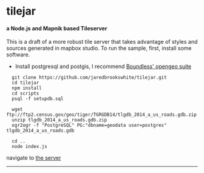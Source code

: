 # tilejar
#### a Node.js and Mapnik based Tileserver

This is a draft of a more robust tile server that takes advantage of styles and sources generated in mapbox studio.
To run the sample, first, install some software.

  - Install postgresql and postgis, I recommend [Boundless' opengeo suite](http://boundlessgeo.com/solutions/opengeo-suite/)
  
```
  git clone https://github.com/jaredbrookswhite/tilejar.git
  cd tilejar
  npm install
  cd scripts
  psql -f setupdb.sql
  
  wget ftp://ftp2.census.gov/geo/tiger/TGRGDB14/tlgdb_2014_a_us_roads.gdb.zip
  unzip tlgdb_2014_a_us_roads.gdb.zip
  ogr2ogr -f "PostgreSQL" PG:"dbname=geodata user=postgres" tlgdb_2014_a_us_roads.gdb  
  
  cd ..
  node index.js
```

navigate to [the server](http://localhost:8000/?map=sample)

-------


